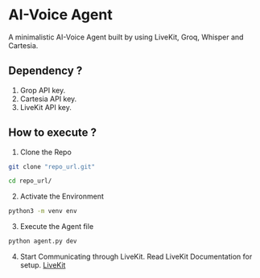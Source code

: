 # AI-Voice Agent

A minimalistic AI-Voice Agent built by using LiveKit, Groq, Whisper and Cartesia.

## Dependency ?

1. Grop API key.
2. Cartesia API key.
3. LiveKit API key.

## How to execute ?

1. Clone the Repo

```bash
git clone "repo_url.git"

cd repo_url/
```

2. Activate the Environment

```bash
python3 -m venv env
```

3. Execute the Agent file

```bash
python agent.py dev
```

4. Start Communicating through LiveKit. Read LiveKit Documentation for setup.
   [LiveKit](https://livekit.io/)

